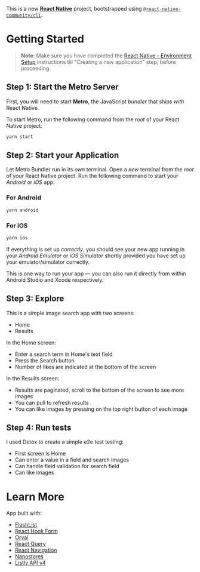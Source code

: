This is a new [**React Native**](https://reactnative.dev) project, bootstrapped
using [`@react-native-community/cli`](https://github.com/react-native-community/cli).

# Getting Started

> **Note**: Make sure you have completed
> the [React Native - Environment Setup](https://reactnative.dev/docs/environment-setup) instructions till "Creating a
> new
> application" step, before proceeding.

## Step 1: Start the Metro Server

First, you will need to start **Metro**, the JavaScript _bundler_ that ships _with_ React Native.

To start Metro, run the following command from the _root_ of your React Native project:

```bash
yarn start
```

## Step 2: Start your Application

Let Metro Bundler run in its _own_ terminal. Open a _new_ terminal from the _root_ of your React Native project. Run the
following command to start your _Android_ or _iOS_ app:

### For Android

```bash
yarn android
```

### For iOS

```bash
yarn ios
```

If everything is set up _correctly_, you should see your new app running in your _Android Emulator_ or _iOS Simulator_
shortly provided you have set up your emulator/simulator correctly.

This is one way to run your app — you can also run it directly from within Android Studio and Xcode respectively.

## Step 3: Explore

This is a simple image search app with two screens:

- Home
- Results

In the Home screen:

- Enter a search term in Home's text field
- Press the Search button
- Number of likes are indicated at the bottom of the screen

In the Results screen:

- Results are paginated, scroll to the bottom of the screen to see more images
- You can pull to refresh results
- You can like images by pressing on the top right button of each image

## Step 4: Run tests

I used Detox to create a simple e2e test testing:

- First screen is Home
- Can enter a value in a field and search images
- Can handle field validation for search field
- Can like images

# Learn More

App built with:

- [FlashList](https://shopify.github.io/flash-list/)
- [React Hook Form](https://www.react-hook-form.com/)
- [Orval](https://orval.dev/)
- [React Query](https://tanstack.com/query/latest/)
- [React Navigation](https://reactnavigation.org/)
- [Nanostores](https://github.com/nanostores/nanostores)
- [Listly API v4](https://list.ly/api/docs#meta-search-search-images)
